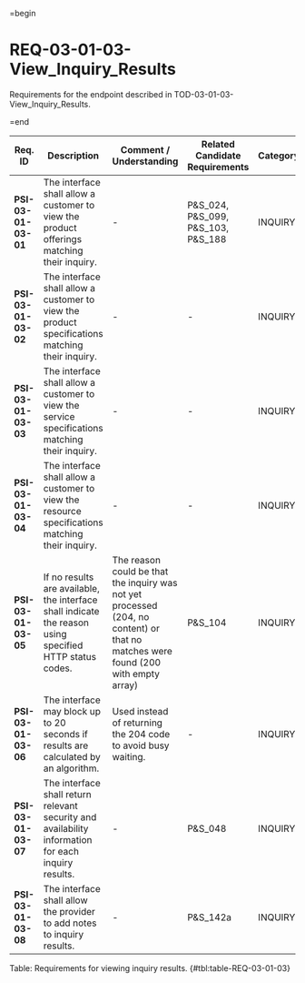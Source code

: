 =begin

# REQ-03-01-03-View_Inquiry_Results

Requirements for the endpoint described in TOD-03-01-03-View_Inquiry_Results.

=end

| Req. ID                        | Description                         | Comment / Understanding                  | Related Candidate Requirements | Category                       |
| ------------------------------ | ----------------------------------- | ---------------------------------------- | ------------------------------ | ------------------------------ |
| __PSI-03-01-03-01__ | The interface shall allow a customer to view the product offerings matching their inquiry.              | -                                                                                                                                 | P&S_024, P&S_099, P&S_103, P&S_188 | INQUIRY  |
| __PSI-03-01-03-02__ | The interface shall allow a customer to view the product specifications matching their inquiry.         | -                                                                                                                                 | -                                  | INQUIRY  |
| __PSI-03-01-03-03__ | The interface shall allow a customer to view the service specifications matching their inquiry.         | -                                                                                                                                 | -                                  | INQUIRY  |
| __PSI-03-01-03-04__ | The interface shall allow a customer to view the resource specifications matching their inquiry.        | -                                                                                                                                 | -                                  | INQUIRY  |
| __PSI-03-01-03-05__ | If no results are available, the interface shall indicate the reason using specified HTTP status codes. | The reason could be that the inquiry was not yet processed (204, no content) or that no matches were found (200 with empty array) | P&S_104                            | INQUIRY  |
| __PSI-03-01-03-06__ | The interface may block up to 20 seconds if results are calculated by an algorithm.                     | Used instead of returning the 204 code to avoid busy waiting.                                                                     | -                                  | INQUIRY  |
| __PSI-03-01-03-07__ | The interface shall return relevant security and availability information for each inquiry results.     | -                                                                                                                                 | P&S_048                            | INQUIRY  |
| __PSI-03-01-03-08__ | The interface shall allow the provider to add notes to inquiry results.                                 | -                                                                                                                                 | P&S_142a                            | INQUIRY  |

Table: Requirements for viewing inquiry results. {#tbl:table-REQ-03-01-03}
